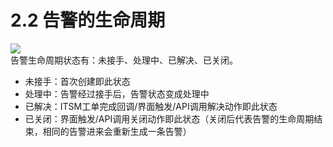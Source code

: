 # 2.2    告警的生命周期
![](图2.png)  
告警生命周期状态有：未接手、处理中、已解决、已关闭。
- 未接手：首次创建即此状态
- 处理中：告警经过接手后，告警状态变成处理中
- 已解决：ITSM工单完成回调/界面触发/API调用解决动作即此状态
- 已关闭：界面触发/API调用关闭动作即此状态（关闭后代表告警的生命周期结束，相同的告警进来会重新生成一条告警）

